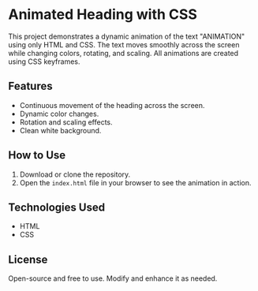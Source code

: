 # Animated Heading with CSS

This project demonstrates a dynamic animation of the text "ANIMATION" using only HTML and CSS. The text moves smoothly across the screen while changing colors, rotating, and scaling. All animations are created using CSS keyframes.

## Features
- Continuous movement of the heading across the screen.
- Dynamic color changes.
- Rotation and scaling effects.
- Clean white background.

## How to Use
1. Download or clone the repository.
2. Open the `index.html` file in your browser to see the animation in action.

## Technologies Used
- HTML
- CSS

## License
Open-source and free to use. Modify and enhance it as needed.
